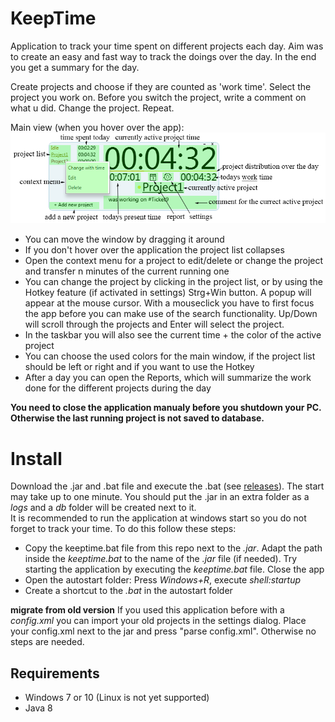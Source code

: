 # KeepTime
Application to track your time spent on different projects each day. Aim was to create an easy and fast way to track the doings over the day. In the end you get a summary for the day.

Create projects and choose if they are counted as 'work time'. Select the project you work on. Before you switch the project, write a comment on what u did. Change the project. Repeat.

Main view (when you hover over the app):\
![Alt text](/readme/images/main.png?raw=true "Main")  

+ You can move the window by dragging it around
+ If you don't hover over the application the project list collapses
+ Open the context menu for a project to edit/delete or change the project and transfer n minutes of the current running one
+ You can change the project by clicking in the project list, or by using the Hotkey feature (if activated in settings) Strg+Win button. A popup will appear at the mouse cursor. With a mouseclick you have to first focus the app before you can make use of the search functionality. Up/Down will scroll through the projects and Enter will select the project.
+ In the taskbar you will also see the current time + the color of the active project
+ You can choose the used colors for the main window, if the project list should be left or right and if you want to use the Hotkey
+ After a day you can open the Reports, which will summarize the work done for the different projects during the day

**You need to close the application manualy before you shutdown your PC. Otherwise the last running project is not saved to database.**

# Install
Download the .jar and .bat file and execute the .bat (see [releases](https://github.com/doubleSlashde/KeepTime/releases)). The start may take up to one minute. You should put the .jar in an extra folder as a *logs* and a *db* folder will be created next to it.\
It is recommended to run the application at windows start so you do not forget to track your time. To do this follow these steps:
* Copy the keeptime.bat file from this repo next to the *.jar*. Adapt the path inside the *keeptime.bat* to the name of the *.jar* file (if needed). Try starting the application by executing the *keeptime.bat* file. Close the app
* Open the autostart folder: Press *Windows+R*, execute *shell:startup*
* Create a shortcut to the *.bat* in the autostart folder

**migrate from old version**
If you used this application before with a *config.xml* you can import your old projects in the settings dialog. Place your config.xml next to the jar and press "parse config.xml". Otherwise no steps are needed.
## Requirements
* Windows 7 or 10 (Linux is not yet supported)
* Java 8